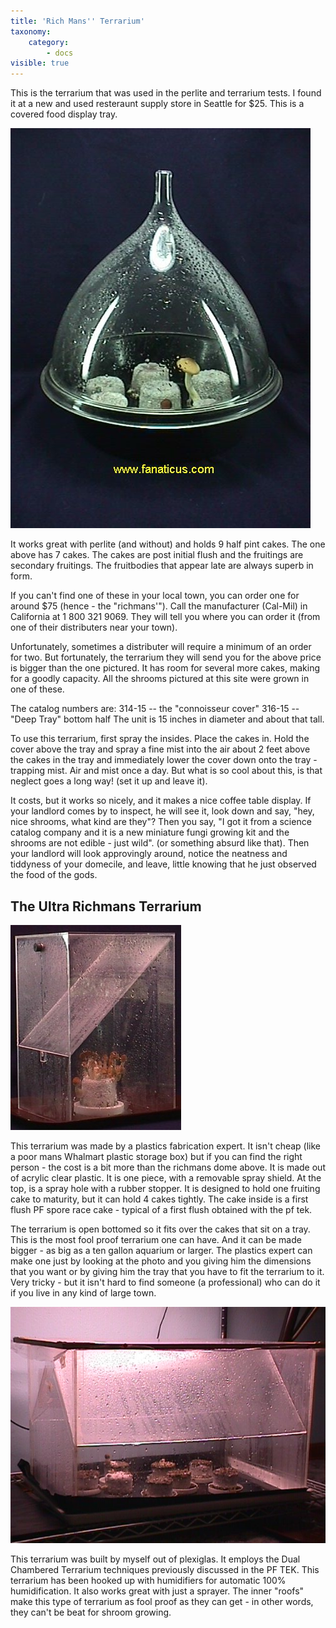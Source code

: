 ```yaml
---
title: 'Rich Mans'' Terrarium'
taxonomy:
    category:
        - docs
visible: true
---
```


This is the terrarium that was used in the perlite and terrarium tests. I found it at a new and used resteraunt supply store in Seattle for $25. This is a covered food display tray.

![](dome-1.jpg)

It works great with perlite (and without) and holds 9 half pint cakes. The one above has 7 cakes. The cakes are post initial flush and the fruitings are secondary fruitings. The fruitbodies that appear late are always superb in form.

If you can't find one of these in your local town, you can order one for around $75 (hence - the "richmans'"). Call the manufacturer (Cal-Mil) in California at 1 800 321 9069. They will tell you where you can order it (from one of their distributers near your town).

Unfortunately, sometimes a distributer will require a minimum of an order for two. But fortunately, the terrarium they will send you for the above price is bigger than the one pictured. It has room for several more cakes, making for a goodly capacity. All the shrooms pictured at this site were grown in one of these.

The catalog numbers are:
314-15 -- the "connoisseur cover"
316-15 -- "Deep Tray" bottom half
The unit is 15 inches in diameter and about that tall.

To use this terrarium, first spray the insides. Place the cakes in. Hold the cover above the tray and spray a fine mist into the air about 2 feet above the cakes in the tray and immediately lower the cover down onto the tray - trapping mist. Air and mist once a day. But what is so cool about this, is that neglect goes a long way! (set it up and leave it).

It costs, but it works so nicely, and it makes a nice coffee table display. If your landlord comes by to inspect, he will see it, look down and say, "hey, nice shrooms, what kind are they"? Then you say, "I got it from a science catalog company and it is a new miniature fungi growing kit and the shrooms are not edible - just wild". (or something absurd like that). Then your landlord will look approvingly around, notice the neatness and tiddyness of your domecile, and leave, little knowing that he just observed the food of the gods.

## The Ultra Richmans Terrarium

![](C-ultra.jpg)

This terrarium was made by a plastics fabrication expert. It isn't cheap (like a poor mans Whalmart plastic storage box) but if you can find the right person - the cost is a bit more than the richmans dome above. It is made out of acrylic clear plastic. It is one piece, with a removable spray shield. At the top, is a spray hole with a rubber stopper. It is designed to hold one fruiting cake to maturity, but it can hold 4 cakes tightly. The cake inside is a first flush PF spore race cake - typical of a first flush obtained with the pf tek.

The terrarium is open bottomed so it fits over the cakes that sit on a tray. This is the most fool proof terrarium one can have. And it can be made bigger - as big as a ten gallon aquarium or larger. The plastics expert can make one just by looking at the photo and you giving him the dimensions that you want or by giving him the tray that you have to fit the terrarium to it. Very tricky - but it isn't hard to find someone (a professional) who can do it if you live in any kind of large town.

![](superDCT.jpg)

This terrarium was built by myself out of plexiglas. It employs the Dual Chambered Terrarium techniques previously discussed in the PF TEK. This terrarium has been hooked up with humidifiers for automatic 100% humidification. It also works great with just a sprayer. The inner "roofs" make this type of terrarium as fool proof as they can get - in other words, they can't be beat for shroom growing. 